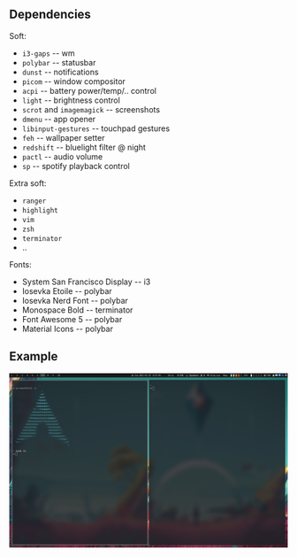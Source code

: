 ## Dependencies
Soft:
* `i3-gaps` -- wm
* `polybar` -- statusbar
* `dunst` -- notifications
* `picom` -- window compositor
* `acpi` -- battery power/temp/..  control
* `light` -- brightness control
* `scrot` and `imagemagick` -- screenshots
* `dmenu` -- app opener
* `libinput-gestures` -- touchpad gestures
* `feh` -- wallpaper setter
* `redshift` -- bluelight filter @ night
* `pactl` -- audio volume
* `sp` -- spotify playback control

Extra soft:
* `ranger`
* `highlight`
* `vim`
* `zsh`
* `terminator`
* ..


Fonts:
* System San Francisco Display -- i3
* Iosevka Etoile -- polybar
* Iosevka Nerd Font -- polybar
* Monospace Bold -- terminator
* Font Awesome 5 -- polybar
* Material Icons -- polybar

## Example
![Screenshot](/res/Screenshot.png?raw=true "Screenshot")
